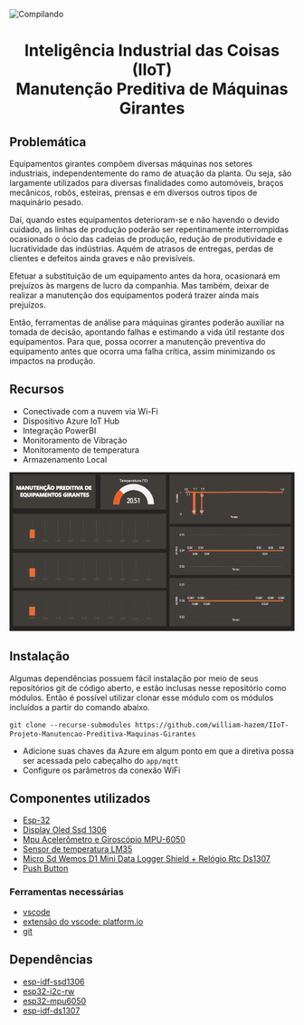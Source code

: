 ![Compilando](https://github.com/william-hazem/IIoT-Projeto-Manutencao-Preditiva-Maquinas-Girantes/actions/workflows/main.yml/badge.svg)
<div align="center">
<h1>Inteligência Industrial das Coisas (IIoT) <br> Manutenção Preditiva de Máquinas Girantes</h1>

</div>

## Problemática

Equipamentos girantes compõem diversas máquinas nos setores industriais, independentemente do ramo de atuação da planta. Ou seja, são largamente utilizados para diversas finalidades como automóveis, braços mecânicos, robôs, esteiras, prensas e em diversos outros tipos de maquinário pesado. 

Daí, quando estes equipamentos deterioram-se e não havendo o devido cuidado, as linhas de produção poderão ser repentinamente interrompidas ocasionado o ócio das cadeias de produção, redução de produtividade e lucratividade das indústrias. Aquém de atrasos de entregas, perdas de clientes e defeitos ainda graves e não previsíveis.

Efetuar a substituição de um equipamento antes da hora, ocasionará em prejuízos às margens de lucro da companhia. Mas também, deixar de realizar a manutenção dos equipamentos poderá trazer ainda mais prejuízos.

Então, ferramentas de análise para máquinas girantes poderão auxiliar na tomada de decisão, apontando falhas e estimando a vida útil restante dos equipamentos. Para que, possa ocorrer a manutenção preventiva do equipamento antes que ocorra uma falha crítica, assim minimizando os impactos na produção.

## Recursos
- Conectivade com a nuvem via Wi-Fi
- Dispositivo Azure IoT Hub
- Integração PowerBI
- Monitoramento de Vibração
- Monitoramento de temperatura
- Armazenamento Local

![image](midia/iiot-dashboard.png)


## Instalação

Algumas dependências possuem fácil instalação por meio de seus repositórios git de código aberto, e estão inclusas nesse repositório como módulos. Então é possível utilizar clonar esse módulo com os módulos incluídos a partir do comando abaixo.
```
git clone --recurse-submodules https://github.com/william-hazem/IIoT-Projeto-Manutencao-Preditiva-Maquinas-Girantes
```

* Adicione suas chaves da Azure em algum ponto em que a diretiva possa ser acessada pelo cabeçalho do `app/mqtt`
* Configure os parâmetros da conexão WiFi

## Componentes utilizados
* [Esp-32](https://www.alldatasheet.com/view.jsp?Searchword=Esp32%20datasheet&gclid=CjwKCAiA9qKbBhAzEiwAS4yeDeI7po4PLbK3pjVwZteYmlg82jyRDaVdivmHAtsPh1cijuFFRzoJ9xoCtMAQAvD_BwE)
* [Display Oled Ssd 1306](https://www.alldatasheet.com/view.jsp?Searchword=Ssd1306%20datasheet&gclid=CjwKCAiA9qKbBhAzEiwAS4yeDXkNi0S-0cQt8U6twi88OrERvhTNjdOnKnPOsK7tNTRjT_KVJQgxNhoCB9UQAvD_BwE)
* [Mpu Acelerômetro e Giroscópio MPU-6050](https://www.alldatasheet.com/view.jsp?Searchword=MPU-6050)
* [Sensor de temperatura LM35](https://www.alldatasheet.com/view.jsp?Searchword=Lm35%20datasheet&gclid=CjwKCAiA9qKbBhAzEiwAS4yeDcAv1BQVh7PaoJ-mTnymIodMIcGNu__R-WiTKMm82buFWD2Po9-bDxoCRxEQAvD_BwE)
* [Micro Sd Wemos D1 Mini Data Logger Shield + Relógio Rtc Ds1307](https://www.usinainfo.com.br/rtc-arduino/shield-data-logger-com-rtc-ds1307-para-wemos-d1-mini-6274.html)
* [Push Button](https://components101.com/switches/push-button)

### Ferramentas necessárias
* [vscode](https://code.visualstudio.com/)
* [extensão do vscode: platform.io](https://marketplace.visualstudio.com/items?itemName=platformio.platformio-ide)
* [git](https://git-scm.com/)

## Dependências
* [esp-idf-ssd1306](https://github.com/nopnop2002/esp-idf-ssd1306)
* [esp32-i2c-rw](https://github.com/gabrielbvicari/esp32-i2c_rw)
* [esp32-mpu6050](https://github.com/gabrielbvicari/esp32-mpu6050)
* [esp-idf-ds1307](https://github.com/nopnop2002/esp-idf-ds1307)

